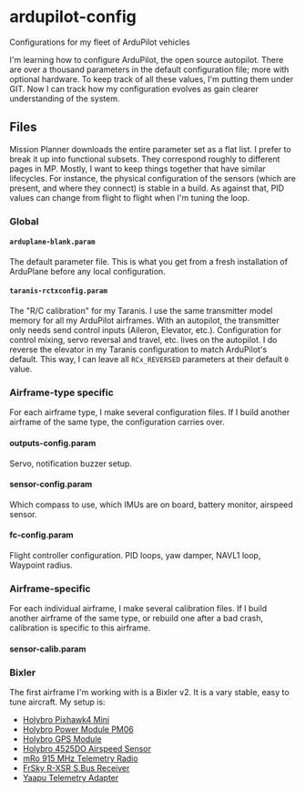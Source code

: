 # ardupilot-config
Configurations for my fleet of ArduPilot vehicles

I'm learning how to configure ArduPilot, the open source autopilot.
There are over a thousand parameters in the default configuration file; more with optional hardware.
To keep track of all these values, I'm putting them under GIT.
Now I can track how my configuration evolves as gain clearer understanding of the system.

## Files

Mission Planner downloads the entire parameter set as a flat list.
I prefer to break it up into functional subsets.
They correspond roughly to different pages in MP.
Mostly, I want to keep things together that have similar lifecycles.
For instance, the physical configuration of the sensors (which are present, and where they connect) is stable in a build.
As against that, PID values can change from flight to flight when I'm tuning the loop.

### Global

#### `arduplane-blank.param`

The default parameter file.
This is what you get from a fresh installation of ArduPlane before any local configuration.

#### `taranis-rctxconfig.param`

The "R/C calibration" for my Taranis.
I use the same transmitter model memory for all my ArduPilot airframes.
With an autopilot, the transmitter only needs send control inputs (Aileron, Elevator, etc.).
Configuration for control mixing, servo reversal and travel, etc. lives on the autopilot.
I do reverse the elevator in my Taranis configuration to match ArduPilot's default.
This way, I can leave all `RCx_REVERSED` parameters at their default `0` value.

### Airframe-type specific

For each airframe type, I make several configuration files.
If I build another airframe of the same type, the configuration carries over.

#### outputs-config.param

Servo, notification buzzer setup.

#### sensor-config.param

Which compass to use, which IMUs are on board, battery monitor, airspeed sensor.

#### fc-config.param

Flight controller configuration.
PID loops, yaw damper, NAVL1 loop, Waypoint radius.

### Airframe-specific

For each individual airframe, I make several calibration files.
If I build another airframe of the same type, or rebuild one after a bad crash, calibration is specific to this airframe.

#### sensor-calib.param


### Bixler

The first airframe I'm working with is a Bixler v2.
It is a vary stable, easy to tune aircraft.
My setup is:

* [Holybro Pixhawk4 Mini](http://www.holybro.com/product/pixhawk4-mini/)
* [Holybro Power Module PM06](http://www.holybro.com/product/micro-power-module-pm06/)
* [Holybro GPS Module](http://www.holybro.com/product/pixhawk-4-gps-module/)
* [Holybro 4525DO Airspeed Sensor](http://www.holybro.com/product/digital-air-speed-sensor/)
* [mRo 915 MHz Telemetry Radio](https://store.mrobotics.io/mRo-SiK-Telemetry-Radio-V2-915Mhz-p/mro-sikv2.htm)
* [FrSky R-XSR S.Bus Receiver](https://www.frsky-rc.com/product/r-xsr/)
* [Yaapu Telemetry Adapter](https://www.amazon.com/Telemetry-Converter-Pixhawk-Taranis-Receiver/dp/B07KJFWTCB)

<!--  LocalWords:  arduplane ArduPlane Airframe airframe
 -->
